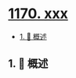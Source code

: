 # [1170. xxx](https://github.com/Tdahuyou/TNotes.leetcode/tree/main/notes/1170.%20xxx)

<!-- region:toc -->

- [1. 📝 概述](#1--概述)

<!-- endregion:toc -->

## 1. 📝 概述
